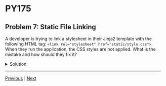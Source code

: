 # PY175
## Problem 7: Static File Linking

A developer is trying to link a stylesheet in their Jinja2 template with the following HTML tag: `<link rel="stylesheet" href="static/style.css">`. When they run the application, the CSS styles are not applied. What is the mistake and how should they fix it?

<details>
<summary>Solution:</summary>

The mistake is that the `href` attribute is hardcoded. Flask serves static files (like CSS, JavaScript, and images) from a special folder (usually named `static`) through a dedicated endpoint. The correct way to generate the URL for a static file is to use the `url_for()` helper function.

**The fix is to change the line to:**

```html
<link rel="stylesheet" href="{{ url_for('static', filename='style.css') }}">
```

This ensures that Flask generates the correct path to the file, regardless of how the application is deployed.

</details>

---

[Previous](06.md) | [Next](08.md)